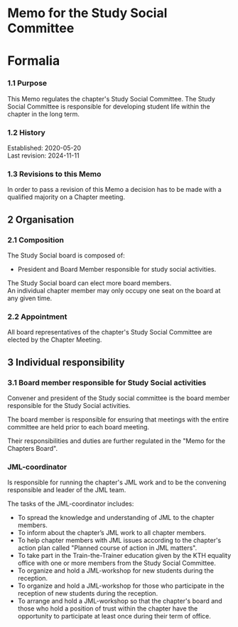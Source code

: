 # Memo for the Study Social Committee

# Formalia

### 1.1 Purpose

This Memo regulates the chapter's Study Social Committee.
The Study Social Committee is responsible for developing student life within the chapter in the long term.

### 1.2 History

Established: 2020-05-20  
Last revision: 2024-11-11

### 1.3 Revisions to this Memo

In order to pass a revision of this Memo a decision has to be made with a qualified majority on a Chapter meeting.

## 2 Organisation

### 2.1 Composition

The Study Social board is composed of:

- President and Board Member responsible for study social activities.

The Study Social board can elect more board members.  
An individual chapter member may only occupy one seat on the board at any given time.

### 2.2 Appointment

All board representatives of the chapter's Study Social Committee are elected by the Chapter Meeting.

## 3 Individual responsibility

### 3.1 Board member responsible for Study Social activities

Convener and president of the Study social committee is the board member responsible for the Study Social activities.

The board member is responsible for ensuring that meetings with the entire committee are held prior to each board meeting.

Their responsibilities and duties are further regulated in the "Memo for the Chapters Board".

### JML-coordinator

Is responsible for running the chapter's JML work and to be the convening responsible and leader of the JML team.

The tasks of the JML-coordinator includes:

- To spread the knowledge and understanding of JML to the chapter members.
- To inform about the chapter’s JML work to all chapter members.
- To help chapter members with JML issues according to the chapter's action plan called "Planned course of action in JML matters".
- To take part in the Train-the-Trainer education given by the KTH equality office with one or more members from the Study Social Committee.
- To organize and hold a JML-workshop for new students during the reception.
- To organize and hold a JML-workshop for those who participate in the reception of new students during the reception.
- To arrange and hold a JML-workshop so that the chapter's board and those who hold a position of trust within the chapter have the opportunity to participate at least once during their term of office.
